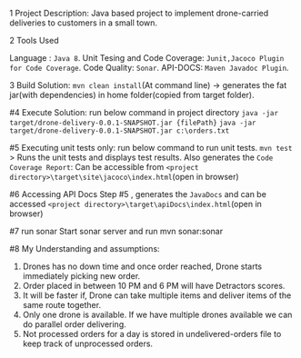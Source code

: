 1 Project Description:
Java based project to implement drone-carried deliveries to customers in a small town. 

2 Tools Used 

Language : `Java 8`.
Unit Tesing and Code Coverage:  `Junit,Jacoco Plugin for Code Coverage`.
Code Quality: `Sonar`.
API-DOCS: `Maven Javadoc Plugin`.  

3 Build Solution:
`mvn clean install`(At command line) -> generates the fat jar(with dependencies) in home folder(copied from target folder).

#4 Execute Solution:
run below command in project directory
`java -jar target/drone-delivery-0.0.1-SNAPSHOT.jar {filePath}`
`java -jar target/drone-delivery-0.0.1-SNAPSHOT.jar c:\orders.txt`

#5 Executing unit tests only:
run below command to run unit tests.
`mvn test` > Runs the unit tests and displays test results.
Also generates the `Code Coverage Report`: Can be accessible from `<project directory>\target\site\jacoco\index.html`(open in browser)

#6 Accessing API Docs
Step #5 , generates the `JavaDocs` and can be accessed `<project directory>\target\apiDocs\index.html`(open in browser) 
 
#7 run sonar
Start sonar server and run mvn sonar:sonar

#8 My Understanding and assumptions:
1. Drones has no down time and once order reached, Drone starts immediately picking new order. 
2. Order placed in between 10 PM and 6 PM will have Detractors scores.
3. It will be faster if, Drone can take multiple items and deliver items of the same route together.
4. Only one drone is available. If we have multiple drones available we can do parallel order delivering.
5. Not processed orders for a day is stored in undelivered-orders file to keep track of unprocessed orders.
